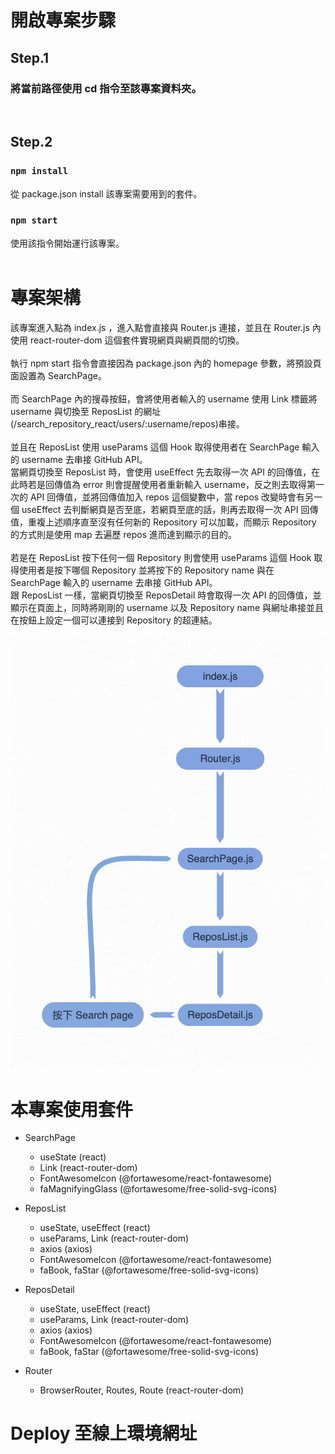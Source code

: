 # 開啟專案步驟
## Step.1
### 將當前路徑使用 cd 指令至該專案資料夾。
<br>

## Step.2
### `npm install`
從 package.json install 該專案需要用到的套件。
### `npm start`
使用該指令開始運行該專案。
<br><br>

# 專案架構
該專案進入點為 index.js ，進入點會直接與 Router.js 連接，並且在 Router.js 內使用 react-router-dom 這個套件實現網頁與網頁間的切換。
<br><br>
執行 npm start 指令會直接因為 package.json 內的 homepage 參數，將預設頁面設置為 SearchPage。
<br><br>
而 SearchPage 內的搜尋按鈕，會將使用者輸入的 username 使用 Link 標籤將 username 與切換至 ReposList 的網址(/search_repository_react/users/:username/repos)串接。
<br><br>
並且在 ReposList 使用 useParams 這個 Hook 取得使用者在 SearchPage 輸入的 username 去串接 GitHub API。<br>
當網頁切換至 ReposList 時，會使用 useEffect 先去取得一次 API 的回傳值，在此時若是回傳值為 error 則會提醒使用者重新輸入 username，反之則去取得第一次的 API 回傳值，並將回傳值加入 repos 這個變數中，當 repos 改變時會有另一個 useEffect 去判斷網頁是否至底，若網頁至底的話，則再去取得一次 API 回傳值，重複上述順序直至沒有任何新的 Repository 可以加載，而顯示 Repository 的方式則是使用 map 去遍歷 repos 進而達到顯示的目的。
<br><br>
若是在 ReposList 按下任何一個 Repository 則會使用 useParams 這個 Hook 取得使用者是按下哪個 Repository 並將按下的 Repository name 與在 SearchPage 輸入的 username 去串接 GitHub API。<br>
跟 ReposList 一樣，當網頁切換至 ReposDetail 時會取得一次 API 的回傳值，並顯示在頁面上，同時將剛剛的 username 以及 Repository name 與網址串接並且在按鈕上設定一個可以連接到 Repository 的超連結。

![alt 属性文本](./src/assets/homework.png)

# 本專案使用套件
* SearchPage
  - useState (react)
  - Link (react-router-dom)
  - FontAwesomeIcon (@fortawesome/react-fontawesome)
  - faMagnifyingGlass (@fortawesome/free-solid-svg-icons)

* ReposList
  - useState, useEffect (react)
  - useParams, Link (react-router-dom)
  - axios (axios)
  - FontAwesomeIcon (@fortawesome/react-fontawesome)
  - faBook, faStar (@fortawesome/free-solid-svg-icons)
  
* ReposDetail
  - useState, useEffect (react)
  - useParams, Link (react-router-dom)
  - axios (axios)
  - FontAwesomeIcon (@fortawesome/react-fontawesome)
  - faBook, faStar (@fortawesome/free-solid-svg-icons)

* Router
  - BrowserRouter, Routes, Route (react-router-dom)

# Deploy 至線上環境網址

